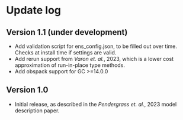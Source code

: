 # Update log

## Version 1.1 (under development)

* Add validation script for ens_config.json, to be filled out over time. Checks at install time if settings are valid.
* Add rerun support from *Varon et. al.*, 2023, which is a lower cost approximation of run-in-place type methods.
* Add obspack support for GC >=14.0.0

## Version 1.0

* Initial release, as described in the *Pendergrass et. al.*, 2023 model description paper.